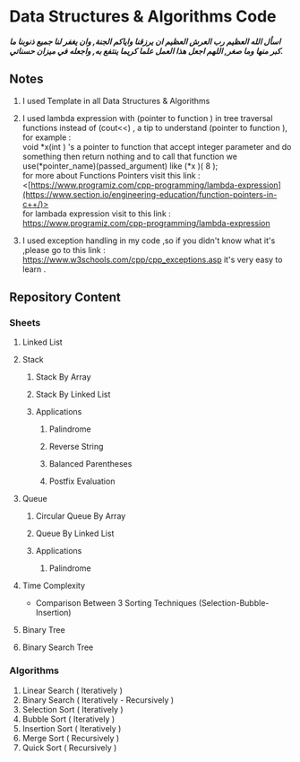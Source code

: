 # Data Structures &amp; Algorithms Code

***اسأل الله العظيم رب العرش العظيم ان يرزقنا واياكم الجنة,
وان يغفر لنا جميع ذنوبنا ما  كبر منها وما صغر,
اللهم اجعل هذا العمل علما كريما ينتفع به, واجعله في ميزان حسناتي.***

## Notes

   1. I used Template in all Data Structures & Algorithms
   2. I used lambda expression with (pointer to function ) in tree traversal functions instead of (cout<<) , a tip to understand (pointer to function ),  
   for example : <br>
   void *x(int ) 's a pointer to function that accept integer parameter and do something then return nothing and to call that function we use(*pointer_name)(passed_argument) like (*x )( 8 );
   <br> for more about Functions Pointers visit this link : <[https://www.programiz.com/cpp-programming/lambda-expression](https://www.section.io/engineering-education/function-pointers-in-c++/)>
   <br> for lambada expression visit to this link : <https://www.programiz.com/cpp-programming/lambda-expression>
   
   3. I used exception handling in my code ,so if you didn't know what  it's ,please go to this link : <https://www.w3schools.com/cpp/cpp_exceptions.asp> it's very easy to learn .  

## Repository Content

### Sheets

 1. Linked List

 2. Stack

    1. Stack By Array

    2. Stack By Linked List

    3. Applications

       1. Palindrome

       2. Reverse String

       3. Balanced Parentheses

       4. Postfix Evaluation

 3. Queue

    1. Circular Queue By Array

    2. Queue By Linked List  

    3. Applications

       1. Palindrome

 4. Time Complexity
    * Comparison Between 3 Sorting Techniques (Selection-Bubble-Insertion)

 5. Binary Tree

 6. Binary Search Tree

### Algorithms

1. Linear Search ( Iteratively )
2. Binary Search ( Iteratively - Recursively )
3. Selection Sort ( Iteratively )
4. Bubble Sort ( Iteratively )
5. Insertion Sort ( Iteratively )
6. Merge Sort ( Recursively )
7. Quick Sort ( Recursively )
